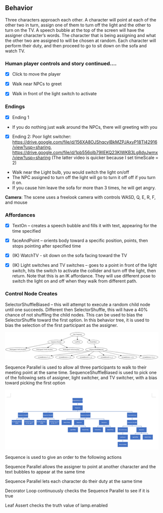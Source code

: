 ## Behavior

Three characters approach each other.  A character will point at each of the other two in turn, assign one of them to turn off the light and the other to turn on the TV.  A speech bubble at the top of the screen will have the assigner character’s words.  The character that is being assigning and what the other two are assigned to will be chosen at random.  Each character will perform their duty, and then proceed to go to sit down on the sofa and watch TV.  

### Human player controls and story continued.... 

- [x] Click to move the player
- [x] Walk near NPCs to greet
- [x] Walk in front of the light switch to activate


### Endings

- [x] Ending 1

* If you do nothing just walk around the NPCs, there will greeting with you

- [x] Ending 2: Poor light switcher: https://drive.google.com/file/d/156XA8OJShqcyIBkMZPJAxyP18Tl42916/view?usp=sharing, https://drive.google.com/file/d/1pb556oIb79lIEKQ23KlWKB3Lg8dyJwmx/view?usp=sharing (The latter video is quicker because I set timeScale  = 2)
* Walk near the Light bulb, you would switch the light on/off
* The NPC assigned to turn off the light will go to turn it off off if you turn it on.
* If you cause him leave the sofa for more than 3 times, he will get angry.


**Camera**: The scene uses a freelook camera with controls WASD, Q, E, R, F, and mouse


### Affordances
  - [x] TextOn – creates a speech bubble and fills it with text, appearing for the time specified

  - [x] faceAndPoint – orients body toward a specific position, points, then stops pointing after specified time

  - [x] (IK) WatchTV - sit down on the sofa facing toward the TV

  - [x] (IK) Light switches and TV switches – goes to a point in front of the light switch, hits the switch to activate the collider and turn off the light, then return. Note that this is an IK affordance. They will use different pose to switch the light on and off when they walk from different path.

### Control Node Creates
SelectorShuffleBiased – this will attempt to execute a random child node until one succeeds. Different then SelectorShuffle, this will have a 40% chance of not shuffling the child nodes.  This can be used to bias the SelectorShuffle toward the first option.  In this behavior tree, it is used to bias the selection of the first participant as the assigner.

![](Report/tree1.png)

Sequence Parallel is used to allow all three participants to walk to their meeting point at the same time.
SequenceShuffleBiased is used to pick one of the following sets of assigner, light switcher, and TV switcher, with a bias toward picking the first option



![](Report/img2.png)

Sequence is used to give an order to the following actions

Sequence Parallel allows the assigner to point at another character and the text bubbles to appear at the same time

Sequence Parallel lets each character do their duty at the same time

Decorator Loop continuously checks the Sequence Parallel to see if it is true

Leaf Assert checks the truth value of lamp.enabled
